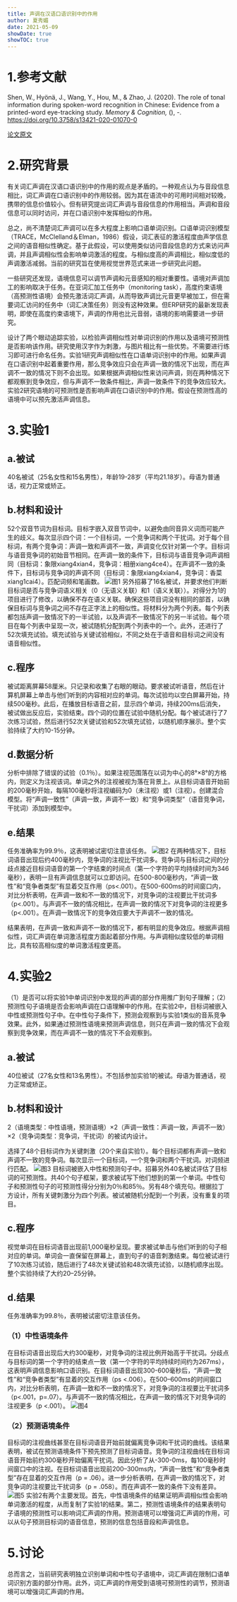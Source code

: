 ```yaml
---
title: 声调在汉语口语识别中的作用
author: 夏秀媚
date: 2021-05-09
showDate: true
showTOC: true
---
```

# 1.参考文献
Shen, W., Hyönä, J., Wang, Y., Hou, M., & Zhao, J. (2020). The role of tonal information during spoken-word recognition in Chinese: Evidence from a printed-word eye-tracking study. *Memory & Cognition,* (), -. https://doi.org/10.3758/s13421-020-01070-0

[论文原文](../Source_Files/2021-05-09-XXM1.pdf)

# 2.研究背景
有关词汇声调在汉语口语识别中的作用的观点是矛盾的。一种观点认为与音段信息相比，词汇声调在口语识别中的作用较弱。因为其在语流中的可用时间相对较晚，携带的信息价值较小。但有研究提出词汇声调与音段信息的作用相当。声调和音段信息可以同时访问，并在口语识别中发挥相似的作用。

总之，尚不清楚词汇声调可以在多大程度上影响口语单词识别。口语单词识别模型（TRACE，McClelland＆Elman，1986）假设，词汇表征的激活程度由声学信息之间的语音相似性确定。基于此假设，可以使用类似访问音段信息的方式来访问声调，并且声调相似性会影响单词激活的程度。与相似度高的声调相比，相似度低的声调激活减弱。当前的研究旨在使用视觉世界范式来进一步研究此问题。

一些研究还发现，语境信息可以调节声调和元音感知的相对重要性。语境对声调加工的影响取决于任务。在亚词汇加工任务中（monitoring task），高度约束语境（高预测性语境）会预先激活词汇声调，从而导致声调比元音更早被加工，但在需要词汇访问的任务中（词汇决策任务）则没有这种效果。但ERP研究的最新发现表明，即使在高度约束语境下，声调的作用也比元音弱，语境的影响需要进一步研究。

设计了两个眼动追踪实验，以检验声调相似性对单词识别的作用以及语境可预测性是否影响该作用。研究使用汉字作为刺激，与图片相比有一些优势。不需要进行练习即可进行命名任务。实验1研究声调相似性在口语单词识别中的作用。如果声调在口语识别中起着重要作用，那么竞争效应只会在声调一致的情况下出现，而在声调不一致的情况下则不会出现。如果根据声调相似性来访问声调，则在两种情况下都观察到竞争效应，但与声调不一致条件相比，声调一致条件下的竞争效应较大。实验2研究语境的可预测性是否影响声调在口语识别中的作用。假设在预测性高的语境中可以预先激活声调信息。

# 3.实验1
## a.被试
40名被试（25名女性和15名男性），年龄19-28岁（平均21.18岁）。母语为普通话，视力正常或矫正。
## b.材料和设计
52个双音节词为目标词。目标字嵌入双音节词中，以避免由同音异义词而可能产生的歧义。每次显示四个词：一个目标词，一个竞争词和两个干扰词。对于每个目标词，有两个竞争词：声调一致和声调不一致，声调变化仅针对第一个字。目标词与语音竞争词的初始音节相同。在声调一致的条件下，目标词与语音竞争词声调相同（目标词：象限xiang4xian4，竞争词：相册xiang4ce4）。在声调不一致的条件下，目标词与竞争词的声调不同（目标词：象限xiang4xian4，竞争词：香菜xiang1cai4）。匹配词频和笔画数。
![图1](../Supporting_Information/2021-05-09-XXM1-Fig-1.png)
另外招募了16名被试，并要求他们判断目标词是否与竞争词语义相关（0（无语义关联）和1（语义关联））。对得分为1的项目进行了修改，以确保不存在语义关联。确保这些项目词没有相同的部首，以确保目标词与竞争词之间不存在正字法上的相似性。将材料分为两个列表。每个列表都包括声调一致情况下的一半试验，以及声调不一致情况下的另一半试验。每个项目在每个列表中呈现一次，被试随机分配到两个列表中的一个。此外，还进行了52次填充试验。填充试验与关键试验相似，不同之处在于语音和目标词之间没有语音相似性。
## c.程序
被试距离屏幕58厘米。只记录和收集了右眼的眼动。要求被试听语音，然后在计算机屏幕上单击与他们听到的内容相对应的单词。每次试验均以空白屏幕开始，持续500毫秒。此后，在播放目标语音之前，显示四个单词，持续200ms后消失，被试做出反应后，实验结束。四个词的位置在试验中随机分配。每个被试进行了7次练习试验，然后进行52次关键试验和52次填充试验，以随机顺序展示。整个实验持续了大约10-15分钟。
## d.数据分析
分析中排除了错误的试验（0.1％）。如果注视范围落在以词为中心的8°×8°的方格内，则定义为注视该词。单词之外的注视被视为落在背景上。从目标词语音开始前的200毫秒开始，每隔100毫秒将注视编码为0（未注视）或1（注视）。创建混合模型。将“声调一致性”（声调一致，声调不一致）和“竞争词类型”（语音竞争词，干扰词）添加到模型中。
## e.结果
任务准确率为99.9％，这表明被试密切注意该任务。
![图2](../Supporting_Information/2021-05-09-XXM1-Fig-2.png)
在两种情况下，目标词语音出现后约400毫秒内，竞争词的注视比干扰词多。竞争词与目标词之间的分歧点接近目标词语音的第一个字结束的时间点（第一个字符的平均持续时间为346毫秒），表明一旦有声调信息就可以立即访问。在500-800毫秒内，“声调一致性”和“竞争者类型”有显着交互作用（ps<.001）。在500-600ms的时间窗口内，对比分析表明，在声调一致和不一致的情况下，对竞争词的注视要比干扰词多（p<.001）。与声调不一致的情况相比，在声调一致的情况下对竞争词的注视更多（p<.001）。在声调一致情况下的竞争效应要大于声调不一致的情况。

结果表明，在声调一致和声调不一致的情况下，都有明显的竞争效应。根据声调相似性，词汇声调在单词激活程度方面起着部分作用。与声调相似度较低的单词相比，具有较高相似度的单词激活程度更高。

# 4.实验2
（1）是否可以将实验1中单词识别中发现的声调的部分作用推广到句子理解；（2）预测性句子语境是否会影响声调在口语理解中的作用。在实验2中，目标词被嵌入中性或预测性句子中。在中性句子条件下，预测会观察到与实验1类似的音系竞争效果。此外，如果通过预测性语境来预测声调信息，则只在声调一致的情况下会观察到竞争效果，而在声调不一致的情况下不会观察到。
## a.被试
40位被试（27名女性和13名男性）。不包括参加实验1的被试。母语为普通话，视力正常或矫正。
## b.材料和设计
2（语境类型：中性语境，预测语境）×2（声调一致性：声调一致，声调不一致）×2（竞争词类型：竞争词，干扰词）的被试内设计。

选择了48个目标词作为关键刺激（20个来自实验1）。每个目标词都有声调一致和声调不一致的竞争词。每次显示一个目标词，一个竞争词和两个干扰词。对词频进行匹配。
![图3](../Supporting_Information/2021-05-09-XXM1-Fig-3.png)
目标词被嵌入中性和预测句子中。招募另外40名被试评估了目标词的可预测性。共40个句子框架，要求被试写下他们想到的第一个单词。中性句子和预测性句子的可预测性得分分别为0％和85％。另有48个填充句。根据拉丁方设计，所有关键刺激分为四个列表。被试被随机分配到一个列表，没有重复的项目。
## c.程序
视觉单词在目标词语音出现前1,000毫秒呈现。要求被试单击与他们听到的句子相对应的单词。单词会一直保留在屏幕上，直到句子的语音刺激结束。每位被试进行了10次练习试验，随后进行了48次关键试验和48次填充试验，以随机顺序出现。整个实验持续了大约20–25分钟。

## d.结果
任务准确率为99.8％，表明被试密切注意该任务。

### （1）中性语境条件
在目标词语音出现后大约300毫秒，对竞争词的注视比例开始高于干扰词。分歧点与目标词的第一个字符的结束点一致（第一个字符的平均持续时间约为267ms），这表明声调信息影响口语识别。在目标词语音出现300-600毫秒后，“声调一致性”和“竞争者类型”有显着的交互作用（ps <.006）。在500–600ms的时间窗口内，对比分析表明，在声调一致和不一致的情况下，对竞争词的注视要比干扰词多（p<.001，p=.07）。与声调不一致的情况相比，在声调一致的情况下对竞争词的注视更多（p <.001）。
![图4](../Supporting_Information/2021-05-09-XXM1-Fig-4.png)
### （2）预测语境条件
目标词的注视曲线甚至在目标词语音开始前就偏离竞争词和干扰词的曲线。该结果表明，被试在预测语境条件下预先预测了目标词语音。竞争词的注视曲线在目标词语音开始前约300毫秒开始偏离干扰词。因此分析了从-300-0ms，每100毫秒时间窗口中的注视。在目标词语音出现前200–300ms内，“声调一致性”和“竞争者类型”存在显着的交互作用（p = .06）。进一步分析表明，在声调一致的情况下，对竞争词的注视要比干扰词多（p = .058）。而在声调不一致的条件下没有差异。
![图5](../Supporting_Information/2021-05-09-XXM1-Fig-5.png)
实验2有两个主要发现。首先，中性语境条件的结果证明声调相似性会影响单词激活的程度，从而复制了实验1的结果。第二，预测性语境条件的结果表明句子语境的预测性可以影响词汇声调的作用。预测语境可以增强词汇声调的作用，可以从句子预测目标词的语音信息，预测的信息包括音段和声调信息。
# 5.讨论
总而言之，当前研究表明独立识别单词和中性句子语境中，词汇声调在限制口语单词识别方面的部分作用。此外，词汇声调的作用受到语境可预测性的调节，预测语境可以增强词汇声调的作用。
